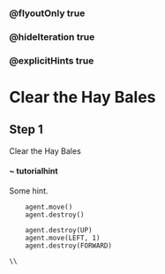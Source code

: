 ### @flyoutOnly true
### @hideIteration true
### @explicitHints true

# Clear the Hay Bales

## Step 1
Clear the Hay Bales

#### ~ tutorialhint
Some hint.


```ghost
    agent.move()
    agent.destroy()
```
```template
    agent.destroy(UP)
    agent.move(LEFT, 1)
    agent.destroy(FORWARD)
```

```package
\\
```